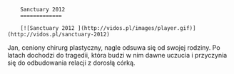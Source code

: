 
        Sanctuary 2012 
        =============
        
        [![Sanctuary 2012 ](http://vidos.pl/images/player.gif)](http://vidos.pl/sanctuary-2012)
        
        
 Jan, ceniony chirurg plastyczny, nagle odsuwa się od swojej rodziny. Po latach dochodzi do tragedii, która budzi w nim dawne uczucia i przyczynia się do odbudowania relacji z dorosłą córką.  
    